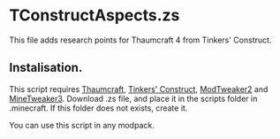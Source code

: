 # TConstructAspects.zs
This file adds research points for Thaumcraft 4 from Tinkers' Construct. 

## Instalisation.

This script requires [Thaumcraft](https://www.curseforge.com/minecraft/mc-mods/thaumcraft), [Tinkers' Construct](https://www.curseforge.com/minecraft/mc-mods/tinkers-construct), [ModTweaker2](https://www.curseforge.com/minecraft/mc-mods/modtweaker) and [MineTweaker3](https://www.curseforge.com/minecraft/mc-mods/minetweaker-recipemaker).
Download .zs file, and place it in the scripts folder in .minecraft. If this folder does not exists, create it.

You can use this script in any modpack. 
